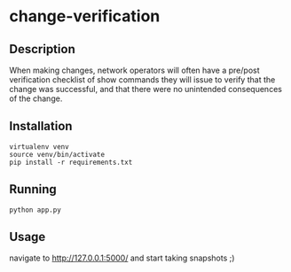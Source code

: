 # change-verification

## Description

When making changes, network operators will often have a pre/post verification checklist of
show commands they will issue to verify that the change was successful, and that there were
no unintended consequences of the change.

## Installation

```
virtualenv venv
source venv/bin/activate
pip install -r requirements.txt
```

## Running

```
python app.py
```

## Usage

navigate to http://127.0.0.1:5000/ and start taking snapshots ;)
